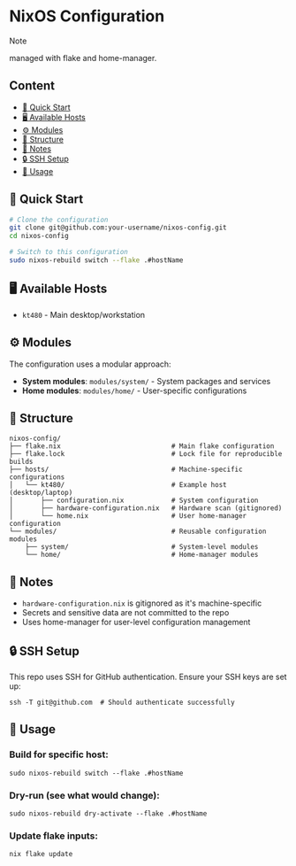 # NixOS Configuration

> [!Note]
> managed with flake and home-manager.

## Content
- [🚀 Quick Start](#-quick-start)
- [🖥️ Available Hosts](#️-available-hosts)
- [⚙️ Modules](#️-modules)
- [📁 Structure](#-structure)
- [📝 Notes](#-notes)
- [🔒 SSH Setup](#-ssh-setup)
- [🔧 Usage](#-usage)
  
## 🚀 Quick Start
```bash
# Clone the configuration
git clone git@github.com:your-username/nixos-config.git
cd nixos-config

# Switch to this configuration
sudo nixos-rebuild switch --flake .#hostName
```

## 🖥️ Available Hosts
- `kt480` - Main desktop/workstation

## ⚙️ Modules
The configuration uses a modular approach:

- **System modules**: `modules/system/` - System packages and services
- **Home modules**: `modules/home/` - User-specific configurations

## 📁 Structure
```
nixos-config/
├── flake.nix                            # Main flake configuration
├── flake.lock                           # Lock file for reproducible builds
├── hosts/                               # Machine-specific configurations
│   └── kt480/                           # Example host (desktop/laptop)
│       ├── configuration.nix            # System configuration
│       ├── hardware-configuration.nix   # Hardware scan (gitignored)
│       └── home.nix                     # User home-manager configuration
└── modules/                             # Reusable configuration modules
    ├── system/                          # System-level modules
    └── home/                            # Home-manager modules
```

## 📝 Notes
- `hardware-configuration.nix` is gitignored as it's machine-specific
- Secrets and sensitive data are not committed to the repo
- Uses home-manager for user-level configuration management

## 🔒 SSH Setup
This repo uses SSH for GitHub authentication. Ensure your SSH keys are set up:
```
ssh -T git@github.com  # Should authenticate successfully
```

## 🔧 Usage
### Build for specific host:
```
sudo nixos-rebuild switch --flake .#hostName
```
### Dry-run (see what would change):
```
sudo nixos-rebuild dry-activate --flake .#hostName
```
### Update flake inputs:
```
nix flake update
```
